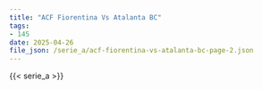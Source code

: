 ```yaml
---
title: "ACF Fiorentina Vs Atalanta BC"
tags:
- 145
date: 2025-04-26
file_json: /serie_a/acf-fiorentina-vs-atalanta-bc-page-2.json
---
```


{{< serie_a >}}
